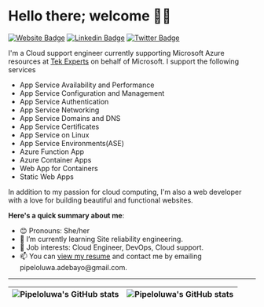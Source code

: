 # Hello there; welcome 👋🏾



 [![Website Badge](https://img.shields.io/badge/-pipeloluwadebayo.netlify.app-000000?style=for-the-badge&logo=Google-Chrome&logoColor=white&link=https://pipeloluwadebayo.netlify.app)](https://pipeloluwadebayo.netlify.app) [![Linkedin Badge](https://img.shields.io/badge/-pipeloluwa-blue?style=for-the-badge&logo=Linkedin&logoColor=white&link=https://www.linkedin.com/in/pipeloluwa)](https://www.linkedin.com/in/pipeloluwa) [![Twitter Badge](https://img.shields.io/badge/-@thatraregem-1ca0f1?style=for-the-badge&logo=twitter&logoColor=white&link=https://twitter.com/iambolajiayo)](https://twitter.com/thatraregem)

I'm a Cloud support engineer currently supporting Microsoft Azure resources at [Tek Experts](https://www.tek-experts.com/) on behalf of Microsoft. 
I support the following services

- App Service Availability and Performance
- App Service Configuration and Management
- App Service Authentication
- App Service Networking
- App Service Domains and DNS 
- App Service Certificates
- App Service on Linux
- App Service Environments(ASE)
- Azure Function App
- Azure Container Apps
- Web App for Containers
- Static Web Apps

In addition to my passion for cloud computing, I'm also a web developer with a love for building beautiful and functional websites.

**Here's a quick summary about me**:

- 😊 Pronouns: She/her
- 🌱 I’m currently learning Site reliability engineering.
- 💼 Job interests: Cloud Engineer, DevOps, Cloud support.
- 📫 You can [view my resume]([https://docs.google.com/document/d/1HjP-co79Wx_R9BQIVJ3fI0pBajhepKPnoO4LxHVy8JQ/edit?usp=sharing](https://drive.google.com/file/d/1mfiAs64T1VWa0GN_w-VK87XlnPS0EwMq/view?usp=sharing)) and contact me by emailing pipeloluwa.adebayo@gmail.com.

---

| <img align="center" src="https://github-readme-stats.vercel.app/api?username=pipeloluwadebayo&show_icons=true&include_all_commits=true&hide_border=true" alt="Pipeloluwa's GitHub stats" /> | <img align="center" src="https://github-readme-stats.vercel.app/api/top-langs/?username=pipeloluwadebayo&langs_count=8&layout=compact&hide_border=true" alt="Pipeloluwa's GitHub stats" /> |
| ------------- | ------------- |

<!---
pipeloluwadebayo/pipeloluwadebayo is a ✨ special ✨ repository because its `README.md` (this file) appears on your GitHub profile.
You can click the Preview link to take a look at your changes.
--->

